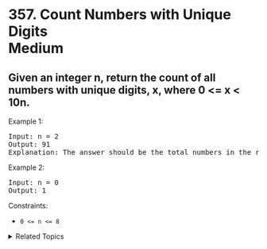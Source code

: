 # 357. Count Numbers with Unique Digits<br> Medium

## Given an integer n, return the count of all numbers with unique digits, x, where 0 <= x < 10n.

Example 1:

<pre>
Input: n = 2
Output: 91
Explanation: The answer should be the total numbers in the range of 0 ≤ x < 100, excluding 11,22,33,44,55,66,77,88,99
</pre>

Example 2:

<pre>
Input: n = 0
Output: 1
</pre>

Constraints:

- `0 <= n <= 8`

<details>

<summary> Related Topics </summary>

-   `Math`

</details>
